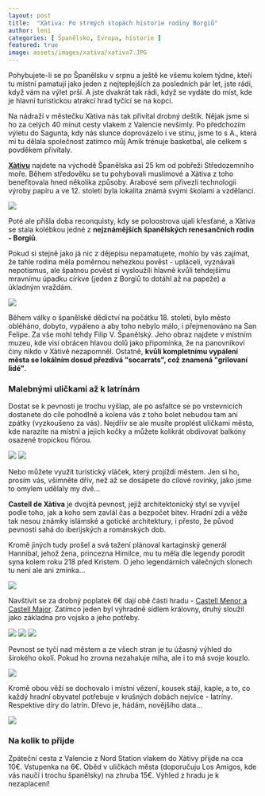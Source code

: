 ```yaml
---
layout: post
title:  "Xàtiva: Po strmých stopách historie rodiny Borgiů"
author: leni
categories: [ Španělsko, Evropa, historie ]
featured: true
image: assets/images/xativa/xativa7.JPG
---
```

Pohybujete-li se po Španělsku v srpnu a ještě ke všemu kolem týdne, kteří tu místní pamatují jako jeden z nejteplejších za posledních pár let, jste rádi, když vám na výlet prší. A jste dvakrát tak rádi, když se vydáte do míst, kde je hlavní turistickou atrakcí hrad tyčící se na kopci. 

Na nádraží v městečku Xàtiva nás tak přivítal drobný deštík. Nějak jsme si ho za celých 40 minut cesty vlakem z Valencie nevšimly. Po předchozím výletu do Sagunta, kdy nás slunce doprovázelo i ve stínu, jsme to s A., která mi tu dělala společnost zatímco můj Amík trénuje basketbal, ale celkem s povděkem přivítaly.

**<a href="https://xativaturismo.com/">Xàtivu</a>** najdete na východě Španělska asi 25 km od pobřeží Středozemního moře. Během středověku se tu pohybovali muslimové a Xàtiva z toho benefitovala hned několika způsoby. Arabové sem přivezli technologii výroby papíru a ve 12. století byla lokalita známá svými školami a vzdělanci.

<img src="/assets/images/xativa/xativa2.JPG">

Poté ale přišla doba reconquisty, kdy se poloostrova ujali křesťané, a Xàtiva se stala kolébkou jedné z **nejznámějších španělských renesančních rodin - Borgiů**.

Pokud si stejně jako já nic z dějepisu nepamatujete, mohlo by vás zajímat, že tahle rodina měla poměrnou nehezkou pověst - upláceli, vyznávali nepotismus, ale špatnou pověst si vysloužili hlavně kvůli tehdejšímu mravnímu úpadku církve (jeden z Borgiů to dotáhl až na papeže) a úkladným vraždám.

<img src="/assets/images/xativa/xativa1.JPG">

Během války o španělské dědictví na počátku 18. století, bylo město obléháno, dobyto, vypáleno a aby toho nebylo málo, i přejmenováno na San Felipe.  Za vše mohl tehdy Filip V. Španělský. Jeho obraz najdete v místním muzeu, kde visí obrácen hlavou dolů jako připomínka, že na panovníkovi činy nikdo v Xàtivě nezapomněl. Ostatně, **kvůli kompletnímu vypálení města se lokálním dosud přezdívá "socarrats", což znamená "grilovaní lidé"**.

### Malebnými uličkami až k latrínám

Dostat se k pevnosti je trochu výšlap, ale po asfaltce se po vrstevnicích dostanete do cíle pohodlně a kolena vás z toho bolet nebudou tam ani zpátky (vyzkoušeno za vás). Nejdřív se ale musíte proplést uličkami města, kde narazíte na místní a jejich kočky a můžete kolikrát obdivovat balkóny osazené tropickou flórou.

<img src="/assets/images/xativa/xativa3.JPG">

<img src="/assets/images/xativa/xativa4.JPG">

Nebo můžete využít turistický vláček, který projíždí městem. Jen si ho, prosím vás, všimněte dřív, než až se dosápete do cílové rovinky, jako jsme to omylem udělaly my dvě...

**Castell de Xàtiva** je dvojitá pevnost, jejíž architektonický styl se vyvíjel podle toho, jak a koho sem zavlál čas a bezpočet bitev. Hradní zdi a věže tak nesou známky islámské a gotické architektury, i přesto, že původ pevnosti sahá do iberijských a románských dob.

Kromě jiných tudy prošel a svá tažení plánoval kartaginský generál Hannibal, jehož žena, princezna Himilce, mu tu měla dle legendy porodit syna kolem roku 218 před Kristem. O jeho legendárních válečných slonech tu není ale ani zmínka...

<img src="/assets/images/xativa/xativa6.JPG">

Navštívit se za drobný poplatek 6€ dají obě části hradu - <a href="https://xativaturismo.com/en/xativa-castle-2/">Castell Menor a Castell Major</a>. Zatímco jeden byl výhradně sídlem královny, druhý sloužil jako základna pro vojsko a jeho potřeby.

<img src="/assets/images/xativa/xativa8.JPG">

<img src="/assets/images/xativa/xativa12.JPG">

<img src="/assets/images/xativa/xativa10.JPG">

Pevnost se tyčí nad městem a ze všech stran je tu úžasný výhled do širokého okolí. Pokud ho zrovna nezahaluje mlha, ale i to má svoje kouzlo.

<img src="/assets/images/xativa/xativa9.JPG">

Kromě obou věží se dochovalo i místní vězení, kousek stájí, kaple, a to, co každý hradní obyvatel potřebuje v krušných dobách nejvíce - latríny. Respektive díry do latrín. Dřevo je, hádám, novějšího data...

<img src="/assets/images/xativa/xativa11.JPG">

### Na kolik to přijde
Zpáteční cesta z Valencie z Nord Station vlakem do Xàtivy přijde na cca 10€. Vstupenka na 6€. Oběd v uličkách města (doporučuju Los Amigos, kde vás naučí i trochu španělsky) na zhruba 15€. Výhled z hradu je k nezaplacení!